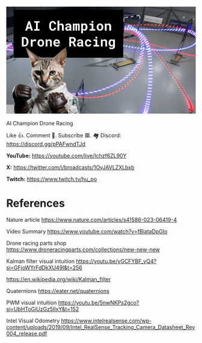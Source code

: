 ![](thumbnails/02.09.2023.png)

AI Champion Drone Racing

Like 👍. Comment 💬. Subscribe 🟥.
🏘 Discord: https://discord.gg/pPAFwndTJd

**YouTube:** https://youtube.com/live/Ichzf6ZL90Y

**X:** https://twitter.com/i/broadcasts/1OyJAVLZXLbxb

**Twitch:** https://www.twitch.tv/hu_po


# References

Nature article
https://www.nature.com/articles/s41586-023-06419-4

Video Summary
https://www.youtube.com/watch?v=fBiataDpGIo

Drone racing parts shop
https://www.droneracingparts.com/collections/new-new-new

Kalman filter visual intuition
https://youtu.be/yGCFYBF_yQ4?si=GFjoWYrFdDkXU49I&t=256

https://en.wikipedia.org/wiki/Kalman_filter

Quaternions
https://eater.net/quaternions

PWM visual intuition
https://youtu.be/5nwNKPs2gco?si=UbHToGiUzGz5IlxY&t=152

Intel Visual Odometry
https://www.intelrealsense.com/wp-content/uploads/2019/09/Intel_RealSense_Tracking_Camera_Datasheet_Rev004_release.pdf

